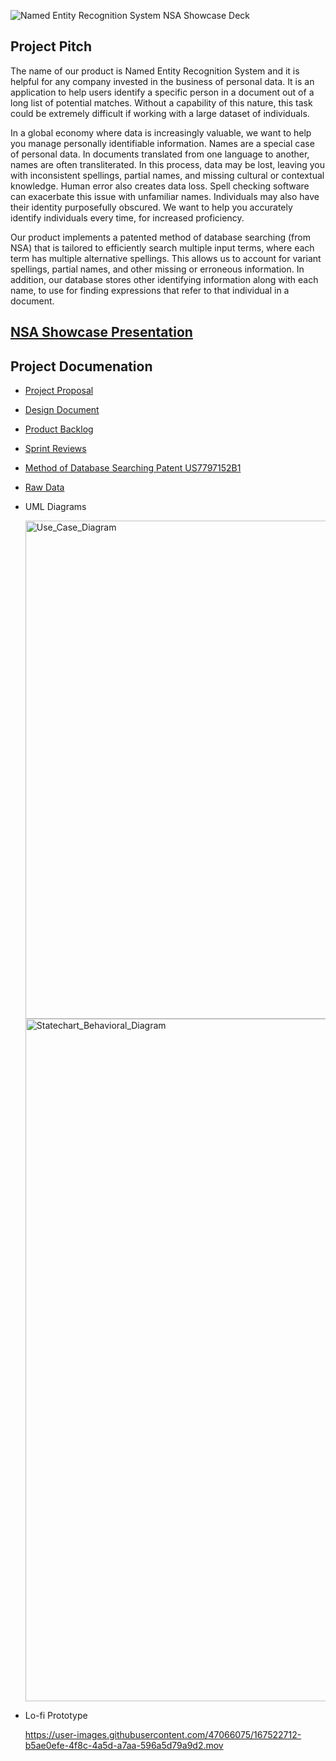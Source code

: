 ![Named Entity Recognition System  NSA Showcase Deck](https://user-images.githubusercontent.com/47066075/167524670-7d3ba166-056b-4d2c-a905-149adf07cc9e.png)

## Project Pitch
The name of our product is Named Entity Recognition System and it is helpful for any company invested in the business of personal data. It is an application to help users identify a specific person in a document out of a long list of potential matches. Without a capability of this nature, this task could be extremely difficult if working with a large dataset of individuals. 

In a global economy where data is increasingly valuable, we want to help you manage personally identifiable information. Names are a special case of personal data. In documents translated from one language to another, names are often transliterated. In this process, data may be lost, leaving you with inconsistent spellings, partial names, and missing cultural or contextual knowledge. Human error also creates data loss. Spell checking software can exacerbate this issue with unfamiliar names. Individuals may also have their identity purposefully obscured. We want to help you accurately identify individuals every time, for increased proficiency. 

Our product implements a patented method of database searching (from NSA) that is tailored to efficiently search multiple input terms, where each term has multiple alternative spellings. This allows us to account for variant spellings, partial names, and other missing or erroneous information. In addition, our database stores other identifying information along with each name, to use for finding expressions that refer to that individual in a document. 

## [NSA Showcase Presentation](https://docs.google.com/presentation/d/1iP5R9ZvVdZ2WyNKu3RXvpAidRnvF9tfe8a2Bp_zQgzk/edit?pli=1#slide=id.g95b76c843b_0_238)

## Project Documenation
* [Project Proposal](https://docs.google.com/document/d/18FaiDq3xf51aqezEvQiyHEtSbzJv6eoM9yTCrxb-Hwc/edit)
* [Design Document](https://docs.google.com/document/d/1iindbp-vosbRZcPn4km7xZEDeG39KvKB_w8YbVX3w9A/edit)
* [Product Backlog](https://docs.google.com/spreadsheets/d/1kWJf6YHquHmvdhUPbwn4_Nn-zZIu6bdF/edit#gid=1381600343)
* [Sprint Reviews](https://docs.google.com/spreadsheets/d/1Vji4gBh26qxtjfTn3-ixxM51-X0mThes/edit#gid=1030049058)
* [Method of Database Searching Patent US7797152B1](https://patents.google.com/patent/US7797152/en)
* [Raw Data](https://github.com/linuxscout/arramooz)

* UML Diagrams

  <img width="797" alt="Use_Case_Diagram" src="https://user-images.githubusercontent.com/47066075/167520593-53b6c71c-f707-4e3e-bc50-780fadbc33b9.png">
  <img width="1092" alt="Statechart_Behavioral_Diagram" src="https://user-images.githubusercontent.com/47066075/167522566-81972da8-b29a-4248-aab0-369f09095cb7.png">

* Lo-fi Prototype

  https://user-images.githubusercontent.com/47066075/167522712-b5ae0efe-4f8c-4a5d-a7aa-596a5d79a9d2.mov

